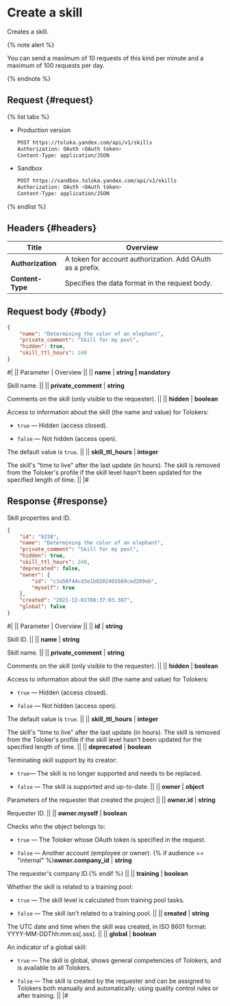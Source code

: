 # Create a skill

Creates a skill.

{% note alert %}

You can send a maximum of 10 requests of this kind per minute and a maximum of 100 requests per day.

{% endnote %}


## Request {#request}

{% list tabs %}

- Production version

    ```bash
    POST https://toloka.yandex.com/api/v1/skills
    Authorization: OAuth <OAuth token>
    Content-Type: application/JSON
    ```

- Sandbox

    ```bash
    POST https://sandbox.toloka.yandex.com/api/v1/skills
    Authorization: OAuth <OAuth token>
    Content-Type: application/JSON
    ```

{% endlist %}

## Headers {#headers}

Title | Overview
----- | -----
**Authorization** | A token for account authorization. Add OAuth as a prefix.
**Content-Type** | Specifies the data format in the request body.


## Request body {#body}

```json
{
    "name": "Determining the color of an elephant",
    "private_comment": "Skill for my pool",
    "hidden": true,
    "skill_ttl_hours": 240
}
```

#|
|| Parameter | Overview ||
|| **name** | **string \| mandatory**

Skill name. ||
|| **private_comment** | **string**

Comments on the skill (only visible to the requester). ||
|| **hidden** | **boolean**

Access to information about the skill (the name and value) for Tolokers:

- `true` — Hidden (access closed).

- `false` — Not hidden (access open).


The default value is `true`. ||
|| **skill_ttl_hours** | **integer**

The skill's "time to live" after the last update (in hours). The skill is removed from the Toloker's profile if the skill level hasn't been updated for the specified length of time. ||
|#

## Response {#response}

Skill properties and ID.

```json
{
    "id": "9238",
    "name": "Determining the color of an elephant",
    "private_comment": "Skill for my pool",
    "hidden": true,
    "skill_ttl_hours": 240,
    "deprecated": false,
    "owner": {
        "id": "c3a50f44cd3e1b8202465569ced289eb",
        "myself": true
    },
    "created": "2021-12-01T08:37:03.387",
    "global": false
}
```

#|
|| Parameter | Overview ||
|| **id** | **string**

Skill ID. ||
|| **name** | **string**

Skill name. ||
|| **private_comment** | **string**

Comments on the skill (only visible to the requester). ||
|| **hidden** | **boolean**

Access to information about the skill (the name and value) for Tolokers:

- `true` — Hidden (access closed).

- `false` — Not hidden (access open).


The default value is `true`. ||
|| **skill_ttl_hours** | **integer**

The skill's "time to live" after the last update (in hours). The skill is removed from the Toloker's profile if the skill level hasn't been updated for the specified length of time. ||
|| **deprecated** | **boolean**

Terminating skill support by its creator:

- `true`— The skill is no longer supported and needs to be replaced.

- `false` — The skill is supported and up-to-date. ||
|| **owner** | **object**

Parameters of the requester that created the project ||
|| **owner.id** | **string**

Requester ID. ||
|| **owner.myself** | **boolean**

Checks who the object belongs to:

- `true` — The Toloker whose OAuth token is specified in the request.

- `false` — Another account (employee or owner).
{% if audience == "internal" %}**owner.company_id** | **string**

The requester's company ID.{% endif %} ||
|| **training** | **boolean**

Whether the skill is related to a training pool:

- `true` — The skill level is calculated from training pool tasks.

- `false` — The skill isn't related to a training pool. ||
|| **created** | **string**

The UTC date and time when the skill was created, in ISO 8601 format: YYYY-MM-DDThh:mm:ss[.sss]. ||
|| **global** | **boolean**

An indicator of a global skill:

- `true` — The skill is global, shows general competencies of Tolokers, and is available to all Tolokers.

- `false` — The skill is created by the requester and can be assigned to Tolokers both manually and automatically: using quality control rules or after training. ||
|#
